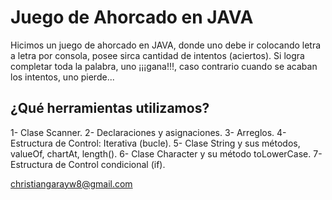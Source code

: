 # Juego de Ahorcado en JAVA
Hicimos un juego de ahorcado en JAVA, donde uno debe ir colocando letra a letra por consola,   posee sirca cantidad de intentos  (aciertos). Si logra completar toda la palabra, uno ¡¡¡gana!!!, caso contrario cuando se acaban los intentos, uno pierde...  

## ¿Qué herramientas utilizamos?

1- Clase Scanner.
2- Declaraciones y asignaciones.
3- Arreglos. 
4- Estructura de Control: Iterativa (bucle).
5- Clase String y sus métodos, valueOf, chartAt, length().
6- Clase Character  y su método toLowerCase.
7- Estructura de Control condicional (if).

[christiangarayw8@gmail.com](mailto:christiangarayw8@gmail.com)